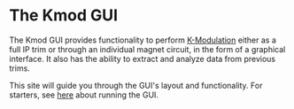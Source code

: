 # The Kmod GUI

The Kmod GUI provides functionality to perform [K-Modulation](../../general/methods.md#K-Modulation) either as a full IP trim or through an individual magnet circuit, in the form of a graphical interface.
It also has the ability to extract and analyze data from previous trims.

This site will guide you through the GUI's layout and functionality.
For starters, see [here](running.md) about running the GUI.